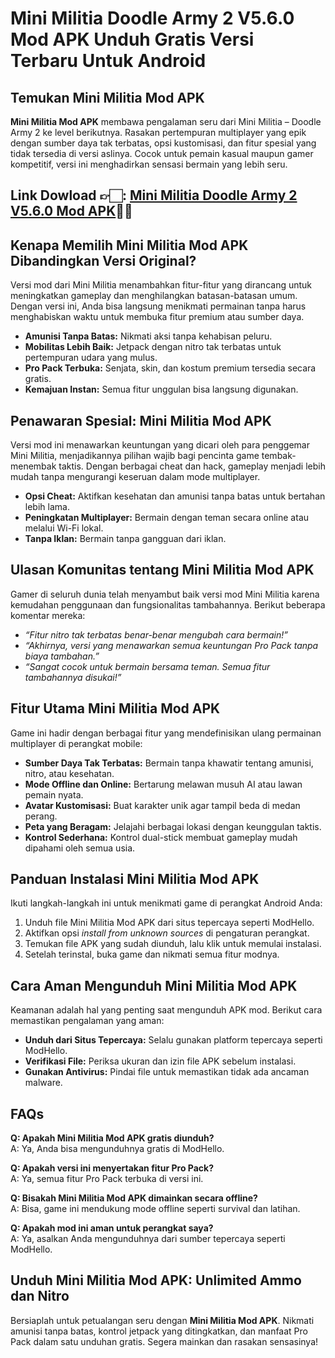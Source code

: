 # Mini Militia Doodle Army 2 V5.6.0 Mod APK Unduh Gratis Versi Terbaru Untuk Android

## Temukan Mini Militia Mod APK
**Mini Militia Mod APK** membawa pengalaman seru dari Mini Militia – Doodle Army 2 ke level berikutnya. Rasakan pertempuran multiplayer yang epik dengan sumber daya tak terbatas, opsi kustomisasi, dan fitur spesial yang tidak tersedia di versi aslinya. Cocok untuk pemain kasual maupun gamer kompetitif, versi ini menghadirkan sensasi bermain yang lebih seru.


## Link Dowload 👉🏻: [Mini Militia Doodle Army 2 V5.6.0 Mod APK](https://modhello.com/mini-militia/)👌🏻

## Kenapa Memilih Mini Militia Mod APK Dibandingkan Versi Original?
Versi mod dari Mini Militia menambahkan fitur-fitur yang dirancang untuk meningkatkan gameplay dan menghilangkan batasan-batasan umum. Dengan versi ini, Anda bisa langsung menikmati permainan tanpa harus menghabiskan waktu untuk membuka fitur premium atau sumber daya.

- **Amunisi Tanpa Batas:** Nikmati aksi tanpa kehabisan peluru.  
- **Mobilitas Lebih Baik:** Jetpack dengan nitro tak terbatas untuk pertempuran udara yang mulus.  
- **Pro Pack Terbuka:** Senjata, skin, dan kostum premium tersedia secara gratis.  
- **Kemajuan Instan:** Semua fitur unggulan bisa langsung digunakan.  

## Penawaran Spesial: Mini Militia Mod APK
Versi mod ini menawarkan keuntungan yang dicari oleh para penggemar Mini Militia, menjadikannya pilihan wajib bagi pencinta game tembak-menembak taktis. Dengan berbagai cheat dan hack, gameplay menjadi lebih mudah tanpa mengurangi keseruan dalam mode multiplayer.

- **Opsi Cheat:** Aktifkan kesehatan dan amunisi tanpa batas untuk bertahan lebih lama.  
- **Peningkatan Multiplayer:** Bermain dengan teman secara online atau melalui Wi-Fi lokal.  
- **Tanpa Iklan:** Bermain tanpa gangguan dari iklan.  

## Ulasan Komunitas tentang Mini Militia Mod APK
Gamer di seluruh dunia telah menyambut baik versi mod Mini Militia karena kemudahan penggunaan dan fungsionalitas tambahannya. Berikut beberapa komentar mereka:

- *“Fitur nitro tak terbatas benar-benar mengubah cara bermain!”*  
- *“Akhirnya, versi yang menawarkan semua keuntungan Pro Pack tanpa biaya tambahan.”*  
- *“Sangat cocok untuk bermain bersama teman. Semua fitur tambahannya disukai!”*  

## Fitur Utama Mini Militia Mod APK
Game ini hadir dengan berbagai fitur yang mendefinisikan ulang permainan multiplayer di perangkat mobile:

- **Sumber Daya Tak Terbatas:** Bermain tanpa khawatir tentang amunisi, nitro, atau kesehatan.  
- **Mode Offline dan Online:** Bertarung melawan musuh AI atau lawan pemain nyata.  
- **Avatar Kustomisasi:** Buat karakter unik agar tampil beda di medan perang.  
- **Peta yang Beragam:** Jelajahi berbagai lokasi dengan keunggulan taktis.  
- **Kontrol Sederhana:** Kontrol dual-stick membuat gameplay mudah dipahami oleh semua usia.  

## Panduan Instalasi Mini Militia Mod APK
Ikuti langkah-langkah ini untuk menikmati game di perangkat Android Anda:

1. Unduh file Mini Militia Mod APK dari situs tepercaya seperti ModHello.  
2. Aktifkan opsi *install from unknown sources* di pengaturan perangkat.  
3. Temukan file APK yang sudah diunduh, lalu klik untuk memulai instalasi.  
4. Setelah terinstal, buka game dan nikmati semua fitur modnya.  

## Cara Aman Mengunduh Mini Militia Mod APK
Keamanan adalah hal yang penting saat mengunduh APK mod. Berikut cara memastikan pengalaman yang aman:

- **Unduh dari Situs Tepercaya:** Selalu gunakan platform tepercaya seperti ModHello.  
- **Verifikasi File:** Periksa ukuran dan izin file APK sebelum instalasi.  
- **Gunakan Antivirus:** Pindai file untuk memastikan tidak ada ancaman malware.  

## FAQs
**Q: Apakah Mini Militia Mod APK gratis diunduh?**  
A: Ya, Anda bisa mengunduhnya gratis di ModHello.  

**Q: Apakah versi ini menyertakan fitur Pro Pack?**  
A: Ya, semua fitur Pro Pack terbuka di versi ini.  

**Q: Bisakah Mini Militia Mod APK dimainkan secara offline?**  
A: Bisa, game ini mendukung mode offline seperti survival dan latihan.  

**Q: Apakah mod ini aman untuk perangkat saya?**  
A: Ya, asalkan Anda mengunduhnya dari sumber tepercaya seperti ModHello.  

## Unduh Mini Militia Mod APK: Unlimited Ammo dan Nitro
Bersiaplah untuk petualangan seru dengan **Mini Militia Mod APK**. Nikmati amunisi tanpa batas, kontrol jetpack yang ditingkatkan, dan manfaat Pro Pack dalam satu unduhan gratis. Segera mainkan dan rasakan sensasinya!
